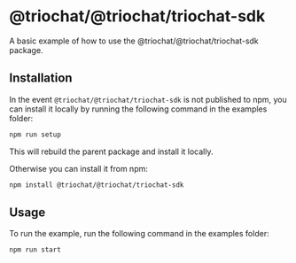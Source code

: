 # @triochat/@triochat/triochat-sdk

A basic example of how to use the @triochat/@triochat/triochat-sdk package.

## Installation

In the event `@triochat/@triochat/triochat-sdk` is not published to npm, you can install it locally by running the following command in the examples folder:

```sh
npm run setup
```

This will rebuild the parent package and install it locally.

Otherwise you can install it from npm:

```sh
npm install @triochat/@triochat/triochat-sdk
```

## Usage

To run the example, run the following command in the examples folder:

```sh
npm run start
```

<!-- This file was generated by liblab | https://liblab.com/ -->
